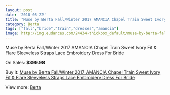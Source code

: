 ```yaml
---
layout: post
date: '2018-05-22'
title: "Muse by Berta Fall/Winter 2017 AMANCIA Chapel Train Sweet Ivory Fit & Flare Sleeveless Straps Lace Embroidery Dress For Bride"
category: Berta
tags: ["fall","bride","train","dresses","amancia"]
image: http://img.eudances.com/24434-thickbox_default/muse-by-berta-fall-winter-2017-amancia-chapel-train-sweet-ivory-fit-flare-sleeveless-straps-lace-embroidery-dress-for-bride.jpg
---
```

Muse by Berta Fall/Winter 2017 AMANCIA Chapel Train Sweet Ivory Fit & Flare Sleeveless Straps Lace Embroidery Dress For Bride

On Sales: **$399.98**
<a href="https://www.eudances.com/en/berta/8115-muse-by-berta-fall-winter-2017-amancia-chapel-train-sweet-ivory-fit-flare-sleeveless-straps-lace-embroidery-dress-for-bride.html"><amp-img layout="responsive" width="600" height="600" src="//img.eudances.com/24434-thickbox_default/muse-by-berta-fall-winter-2017-amancia-chapel-train-sweet-ivory-fit-flare-sleeveless-straps-lace-embroidery-dress-for-bride.jpg" alt="Muse by Berta Fall/Winter 2017 AMANCIA Chapel Train Sweet Ivory Fit & Flare Sleeveless Straps Lace Embroidery Dress For Bride 0" /></a>
<a href="https://www.eudances.com/en/berta/8115-muse-by-berta-fall-winter-2017-amancia-chapel-train-sweet-ivory-fit-flare-sleeveless-straps-lace-embroidery-dress-for-bride.html"><amp-img layout="responsive" width="600" height="600" src="//img.eudances.com/24439-thickbox_default/muse-by-berta-fall-winter-2017-amancia-chapel-train-sweet-ivory-fit-flare-sleeveless-straps-lace-embroidery-dress-for-bride.jpg" alt="Muse by Berta Fall/Winter 2017 AMANCIA Chapel Train Sweet Ivory Fit & Flare Sleeveless Straps Lace Embroidery Dress For Bride 1" /></a>
<a href="https://www.eudances.com/en/berta/8115-muse-by-berta-fall-winter-2017-amancia-chapel-train-sweet-ivory-fit-flare-sleeveless-straps-lace-embroidery-dress-for-bride.html"><amp-img layout="responsive" width="600" height="600" src="//img.eudances.com/24438-thickbox_default/muse-by-berta-fall-winter-2017-amancia-chapel-train-sweet-ivory-fit-flare-sleeveless-straps-lace-embroidery-dress-for-bride.jpg" alt="Muse by Berta Fall/Winter 2017 AMANCIA Chapel Train Sweet Ivory Fit & Flare Sleeveless Straps Lace Embroidery Dress For Bride 2" /></a>
<a href="https://www.eudances.com/en/berta/8115-muse-by-berta-fall-winter-2017-amancia-chapel-train-sweet-ivory-fit-flare-sleeveless-straps-lace-embroidery-dress-for-bride.html"><amp-img layout="responsive" width="600" height="600" src="//img.eudances.com/24437-thickbox_default/muse-by-berta-fall-winter-2017-amancia-chapel-train-sweet-ivory-fit-flare-sleeveless-straps-lace-embroidery-dress-for-bride.jpg" alt="Muse by Berta Fall/Winter 2017 AMANCIA Chapel Train Sweet Ivory Fit & Flare Sleeveless Straps Lace Embroidery Dress For Bride 3" /></a>
<a href="https://www.eudances.com/en/berta/8115-muse-by-berta-fall-winter-2017-amancia-chapel-train-sweet-ivory-fit-flare-sleeveless-straps-lace-embroidery-dress-for-bride.html"><amp-img layout="responsive" width="600" height="600" src="//img.eudances.com/24436-thickbox_default/muse-by-berta-fall-winter-2017-amancia-chapel-train-sweet-ivory-fit-flare-sleeveless-straps-lace-embroidery-dress-for-bride.jpg" alt="Muse by Berta Fall/Winter 2017 AMANCIA Chapel Train Sweet Ivory Fit & Flare Sleeveless Straps Lace Embroidery Dress For Bride 4" /></a>
<a href="https://www.eudances.com/en/berta/8115-muse-by-berta-fall-winter-2017-amancia-chapel-train-sweet-ivory-fit-flare-sleeveless-straps-lace-embroidery-dress-for-bride.html"><amp-img layout="responsive" width="600" height="600" src="//img.eudances.com/24435-thickbox_default/muse-by-berta-fall-winter-2017-amancia-chapel-train-sweet-ivory-fit-flare-sleeveless-straps-lace-embroidery-dress-for-bride.jpg" alt="Muse by Berta Fall/Winter 2017 AMANCIA Chapel Train Sweet Ivory Fit & Flare Sleeveless Straps Lace Embroidery Dress For Bride 5" /></a>

Buy it: [Muse by Berta Fall/Winter 2017 AMANCIA Chapel Train Sweet Ivory Fit & Flare Sleeveless Straps Lace Embroidery Dress For Bride](https://www.eudances.com/en/berta/8115-muse-by-berta-fall-winter-2017-amancia-chapel-train-sweet-ivory-fit-flare-sleeveless-straps-lace-embroidery-dress-for-bride.html "Muse by Berta Fall/Winter 2017 AMANCIA Chapel Train Sweet Ivory Fit & Flare Sleeveless Straps Lace Embroidery Dress For Bride")

View more: [Berta](https://www.eudances.com/en/110-berta "Berta")